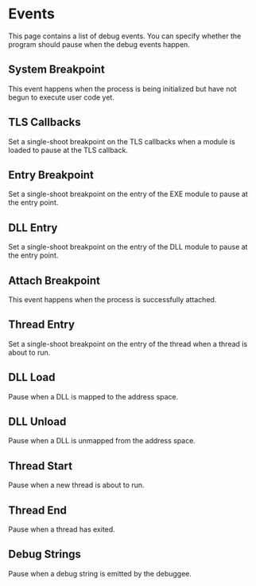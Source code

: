# Events

This page contains a list of debug events. You can specify whether the program should pause when the debug events happen.

## System Breakpoint

This event happens when the process is being initialized but have not begun to execute user code yet.

## TLS Callbacks

Set a single-shoot breakpoint on the TLS callbacks when a module is loaded to pause at the TLS callback.

## Entry Breakpoint

Set a single-shoot breakpoint on the entry of the EXE module to pause at the entry point.

## DLL Entry

Set a single-shoot breakpoint on the entry of the DLL module to pause at the entry point.

## Attach Breakpoint

This event happens when the process is successfully attached.

## Thread Entry

Set a single-shoot breakpoint on the entry of the thread when a thread is about to run.

## DLL Load

Pause when a DLL is mapped to the address space.

## DLL Unload

Pause when a DLL is unmapped from the address space.

## Thread Start

Pause when a new thread is about to run.

## Thread End

Pause when a thread has exited.

## Debug Strings

Pause when a debug string is emitted by the debuggee.
